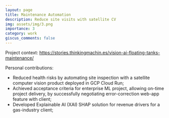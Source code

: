 ```yaml
---
layout: page
title: Maintenance Automation
description: Reduce site visits with satellite CV
img: assets/img/3.png
importance: 3
category: work
giscus_comments: false
---
```


Project context: https://stories.thinkingmachin.es/vision-ai-floating-tanks-maintenance/

Personal contributions:
* Reduced health risks by automating site inspection with a satellite computer vision product deployed in GCP Cloud Run;
* Achieved acceptance criteria for enterprise ML project, allowing on-time project delivery, by successfully negotiating error-correction web-app feature with client;
* Developed Explainable AI (XAI) SHAP solution for revenue drivers for a gas-industry client;
